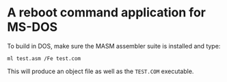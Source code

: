 # A reboot command application for MS-DOS

To build in DOS, make sure the MASM assembler suite is installed and type:

`ml test.asm /Fe test.com`

This will produce an object file as well as the `TEST.COM` executable.

